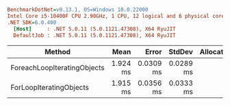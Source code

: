 ``` ini

BenchmarkDotNet=v0.13.1, OS=Windows 10.0.22000
Intel Core i5-10400F CPU 2.90GHz, 1 CPU, 12 logical and 6 physical cores
.NET SDK=6.0.400
  [Host]     : .NET 5.0.11 (5.0.1121.47308), X64 RyuJIT
  DefaultJob : .NET 5.0.11 (5.0.1121.47308), X64 RyuJIT


```
|                      Method |     Mean |     Error |    StdDev | Allocated |
|---------------------------- |---------:|----------:|----------:|----------:|
| ForeachLoopIteratingObjects | 1.924 ms | 0.0309 ms | 0.0289 ms |         - |
|     ForLoopIteratingObjects | 1.915 ms | 0.0356 ms | 0.0333 ms |         - |
